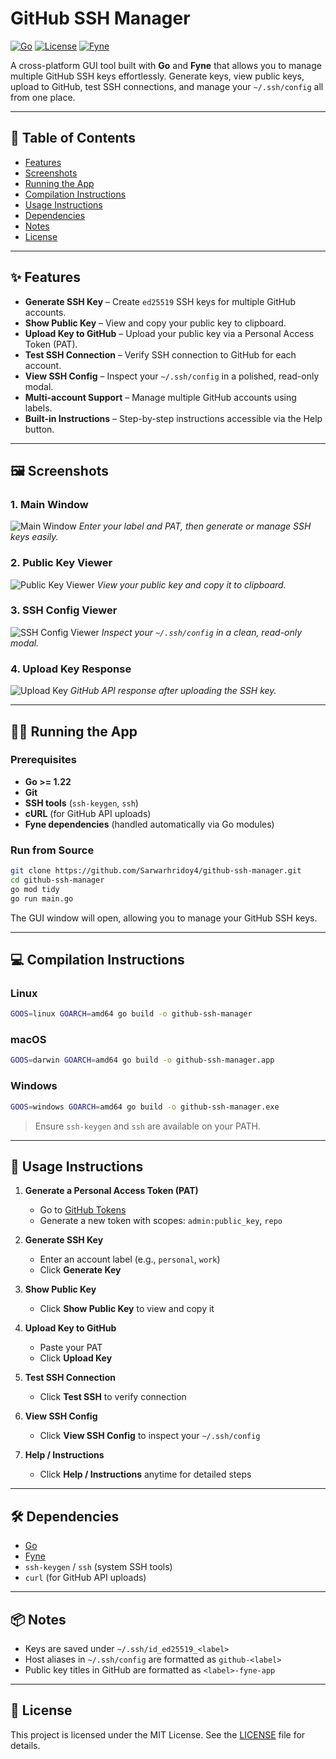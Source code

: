 

# GitHub SSH Manager

[![Go](https://img.shields.io/badge/Go-1.22+-00ADD8?logo=go\&logoColor=white)](https://golang.org/)
[![License](https://img.shields.io/badge/License-MIT-blue)](LICENSE)
[![Fyne](https://img.shields.io/badge/Fyne-2.4+-orange?logo=go)](https://fyne.io/)

A cross-platform GUI tool built with **Go** and **Fyne** that allows you to manage multiple GitHub SSH keys effortlessly. Generate keys, view public keys, upload to GitHub, test SSH connections, and manage your `~/.ssh/config` all from one place.

---

## 📌 Table of Contents

* [Features](#features)
* [Screenshots](#screenshots)
* [Running the App](#running-the-app)
* [Compilation Instructions](#compilation-instructions)
* [Usage Instructions](#usage-instructions)
* [Dependencies](#dependencies)
* [Notes](#notes)
* [License](#license)

---

## ✨ Features

* **Generate SSH Key** – Create `ed25519` SSH keys for multiple GitHub accounts.
* **Show Public Key** – View and copy your public key to clipboard.
* **Upload Key to GitHub** – Upload your public key via a Personal Access Token (PAT).
* **Test SSH Connection** – Verify SSH connection to GitHub for each account.
* **View SSH Config** – Inspect your `~/.ssh/config` in a polished, read-only modal.
* **Multi-account Support** – Manage multiple GitHub accounts using labels.
* **Built-in Instructions** – Step-by-step instructions accessible via the Help button.

---

## 🖼️ Screenshots

### 1. Main Window

![Main Window](screenshots/main_window.png)
*Enter your label and PAT, then generate or manage SSH keys easily.*

### 2. Public Key Viewer

![Public Key Viewer](screenshots/public_key.png)
*View your public key and copy it to clipboard.*

### 3. SSH Config Viewer

![SSH Config Viewer](screenshots/ssh_config.png)
*Inspect your `~/.ssh/config` in a clean, read-only modal.*

### 4. Upload Key Response

![Upload Key](screenshots/upload_response.png)
*GitHub API response after uploading the SSH key.*

---

## 🏃‍♂️ Running the App

### Prerequisites

* **Go >= 1.22**
* **Git**
* **SSH tools** (`ssh-keygen`, `ssh`)
* **cURL** (for GitHub API uploads)
* **Fyne dependencies** (handled automatically via Go modules)

### Run from Source

```bash
git clone https://github.com/Sarwarhridoy4/github-ssh-manager.git
cd github-ssh-manager
go mod tidy
go run main.go
```

The GUI window will open, allowing you to manage your GitHub SSH keys.

---

## 💻 Compilation Instructions

### Linux

```bash
GOOS=linux GOARCH=amd64 go build -o github-ssh-manager
```

### macOS

```bash
GOOS=darwin GOARCH=amd64 go build -o github-ssh-manager.app
```

### Windows

```bash
GOOS=windows GOARCH=amd64 go build -o github-ssh-manager.exe
```

> Ensure `ssh-keygen` and `ssh` are available on your PATH.

---

## 🔧 Usage Instructions

1. **Generate a Personal Access Token (PAT)**

   * Go to [GitHub Tokens](https://github.com/settings/tokens)
   * Generate a new token with scopes: `admin:public_key`, `repo`

2. **Generate SSH Key**

   * Enter an account label (e.g., `personal`, `work`)
   * Click **Generate Key**

3. **Show Public Key**

   * Click **Show Public Key** to view and copy it

4. **Upload Key to GitHub**

   * Paste your PAT
   * Click **Upload Key**

5. **Test SSH Connection**

   * Click **Test SSH** to verify connection

6. **View SSH Config**

   * Click **View SSH Config** to inspect your `~/.ssh/config`

7. **Help / Instructions**

   * Click **Help / Instructions** anytime for detailed steps

---

## 🛠️ Dependencies

* [Go](https://golang.org/)
* [Fyne](https://fyne.io/)
* `ssh-keygen` / `ssh` (system SSH tools)
* `curl` (for GitHub API uploads)

---

## 📦 Notes

* Keys are saved under `~/.ssh/id_ed25519_<label>`
* Host aliases in `~/.ssh/config` are formatted as `github-<label>`
* Public key titles in GitHub are formatted as `<label>-fyne-app`

---

## 📝 License

This project is licensed under the MIT License. See the [LICENSE](LICENSE) file for details.


